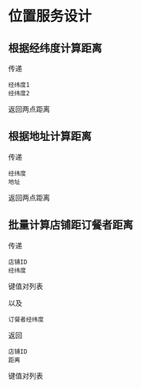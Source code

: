 # 位置服务设计

## 根据经纬度计算距离

传递

```
经纬度1
经纬度2
```

返回两点距离

## 根据地址计算距离

传递

```
经纬度
地址
```

返回两点距离

## 批量计算店铺距订餐者距离

传递

```
店铺ID
经纬度
```

键值对列表

以及

```
订餐者经纬度
```

返回

```
店铺ID
距离
```

键值对列表